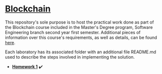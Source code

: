 # [Blockchain]()

This repository's sole purpose is to host the practical work done as part of the Blockchain course included in the Master's Degree program, Software Engineering branch second year first semester. Additional pieces of information over this course's requirements, as well as details, can be found [here]().

Each laboratory has its associated folder with an additional file README.md used to describe the steps involved in implementing the solution.

- **[Homework 1](https://github.com/IonitaCatalin/blockchain/tree/master/hw1)** ✔️

